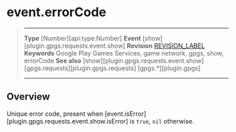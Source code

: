 # event.errorCode

> --------------------- ------------------------------------------------------------------------------------------
> __Type__              [Number][api.type.Number]
> __Event__             [show][plugin.gpgs.requests.event.show]
> __Revision__          [REVISION_LABEL](REVISION_URL)
> __Keywords__          Google Play Games Services, game network, gpgs, show, errorCode
> __See also__          [show][plugin.gpgs.requests.event.show]
>						[gpgs.requests][plugin.gpgs.requests]
>                       [gpgs.*][plugin.gpgs]
> --------------------- ------------------------------------------------------------------------------------------

## Overview

Unique error code, present when [event.isError][plugin.gpgs.requests.event.show.isError] is `true`, `nil` otherwise.